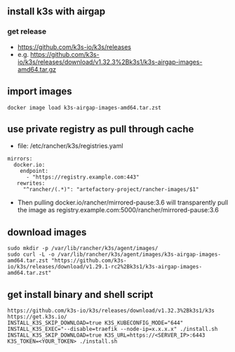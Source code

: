## install k3s with airgap

### get release
- https://github.com/k3s-io/k3s/releases
- e.g. https://github.com/k3s-io/k3s/releases/download/v1.32.3%2Bk3s1/k3s-airgap-images-amd64.tar.gz

## import images
```
docker image load k3s-airgap-images-amd64.tar.zst
```

## use private registry as pull through cache
- file: /etc/rancher/k3s/registries.yaml
```
mirrors:
  docker.io:
    endpoint:
      - "https://registry.example.com:443"
   rewrites:
     "^rancher/(.*)": "artefactory-project/rancher-images/$1"
```
- Then pulling docker.io/rancher/mirrored-pause:3.6 will transparently pull the image as registry.example.com:5000/rancher/mirrored-pause:3.6

## download images
```
sudo mkdir -p /var/lib/rancher/k3s/agent/images/
sudo curl -L -o /var/lib/rancher/k3s/agent/images/k3s-airgap-images-amd64.tar.zst "https://github.com/k3s-io/k3s/releases/download/v1.29.1-rc2%2Bk3s1/k3s-airgap-images-amd64.tar.zst"
```

## get install binary and shell script
```
https://github.com/k3s-io/k3s/releases/download/v1.32.3%2Bk3s1/k3s
https://get.k3s.io/
INSTALL_K3S_SKIP_DOWNLOAD=true K3S_KUBECONFIG_MODE="644" INSTALL_K3S_EXEC="--disable=traefik --node-ip=x.x.x.x" ./install.sh
INSTALL_K3S_SKIP_DOWNLOAD=true K3S_URL=https://<SERVER_IP>:6443 K3S_TOKEN=<YOUR_TOKEN> ./install.sh
```